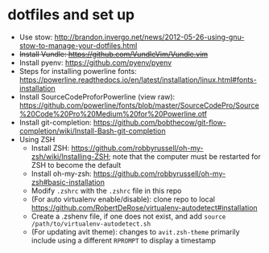 # dotfiles and set up

* Use stow: http://brandon.invergo.net/news/2012-05-26-using-gnu-stow-to-manage-your-dotfiles.html
* ~~Install Vundle: https://github.com/VundleVim/Vundle.vim~~
* Install pyenv: https://github.com/pyenv/pyenv
* Steps for installing powerline fonts: https://powerline.readthedocs.io/en/latest/installation/linux.html#fonts-installation
* Install SourceCodeProforPowerline (view raw): https://github.com/powerline/fonts/blob/master/SourceCodePro/Source%20Code%20Pro%20Medium%20for%20Powerline.otf
* Install git-completion: https://github.com/bobthecow/git-flow-completion/wiki/Install-Bash-git-completion
* Using ZSH
  * Install ZSH: https://github.com/robbyrussell/oh-my-zsh/wiki/Installing-ZSH; note that the computer must be restarted for ZSH to become the default
  * Install oh-my-zsh: https://github.com/robbyrussell/oh-my-zsh#basic-installation
  * Modify `.zshrc` with the `.zshrc` file in this repo
  * (For auto virtualenv enable/disable): clone repo to local https://github.com/RobertDeRose/virtualenv-autodetect#installation
  * Create a .zshenv file, if one does not exist, and add `source /path/to/virtualenv-autodetect.sh`
  * (For updating avit theme): changes to `avit.zsh-theme` primarily include using a different `RPROMPT` to display a timestamp

